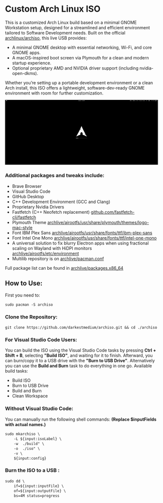 # Custom Arch Linux ISO

This is a customized Arch Linux build based on a minimal GNOME Workstation setup, designed for a streamlined and efficient environment tailored to Software Development needs. Built on the official [archlinux/archiso](https://github.com/archlinux/archiso), this live USB provides:

- A minimal GNOME desktop with essential networking, Wi-Fi, and core GNOME apps.
- A macOS-inspired boot screen via Plymouth for a clean and modern startup experience.
- Optional proprietary AMD and NVIDIA driver support (including nvidia-open-dkms).

Whether you’re setting up a portable development environment or a clean Arch install, this ISO offers a lightweight, software-dev-ready GNOME environment with room for further customization.

![Plymouth](resources/images/plymouth.png)



### Additional packages and tweaks include:
- Brave Browser
- Visual Studio Code
- GitHub Desktop
- C++ Development Environment (GCC and Clang)
- Proprietary Nvidia Drivers 
- Fastfetch (C++ Neofetch replacement) [github.com/fastfetch-cli/fastfetch](https://github.com/fastfetch-cli/fastfetch)
- Plymouth Theme [archlive/airootfs/usr/share/plymouth/themes/logo-mac-style](archlive/airootfs/usr/share/plymouth/themes/logo-mac-style)
- Font IBM Plex Sans [archlive/airootfs/usr/share/fonts/ttf/ibm-plex-sans](archlive/airootfs/usr/share/fonts/ttf/ibm-plex-sans)
- Font Intel One Mono [archlive/airootfs/usr/share/fonts/ttf/intel-one-mono](archlive/airootfs/usr/share/fonts/ttf/intel-one-mono)
- A universal solution to fix blurry Electron apps when using fractional scaling on Wayland with HiDPI monitors [archlive/airootfs/etc/environment](archlive/airootfs/etc/environment)
- Multilib repository is on [archlive/pacman.conf](archlive/pacman.conf)

Full package list can be found in [archlive/packages.x86_64](archlive/packages.x86_64)


## How to Use:
First you need to:

```
sudo pacman -S archiso
```


### Clone the Repository:

```
git clone https://github.com/darkestmedium/archiso.git && cd ./archiso
```


### For Visual Studio Code Users:
You can build the ISO using the Visual Studio Code tasks by pressing **Ctrl + Shift + B**, selecting **"Build ISO"**, and waiting for it to finish.
Afterward, you can burn/copy it to a USB drive with the **"Burn to USB Drive"**.
Alternatively you can use the **Build and Burn** task to do everything in one go.
Available build tasks:
- Build ISO
- Burn to USB Drive
- Build and Burn
- Clean Workspace


### Without Visual Studio Code:
You can manually run the following shell commands: **(Replace $inputFields with actual names.)**

```
sudo mkarchiso \
	-L ${input:isoLabel} \
	-w	./build" \
	-o	./iso" \
	-v \
	${input:config}
```


### Burn the ISO to a USB :

```
sudo dd \
	if=${input:inputFile} \
	of=${input:outputFile} \
	bs=4M status=progress
```
